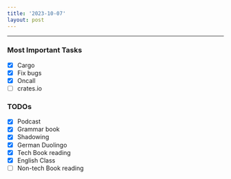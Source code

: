 ```yaml
---
title: '2023-10-07'
layout: post
---
```


---

### Most Important Tasks

- [x] Cargo
- [x] Fix bugs
- [x] Oncall
- [ ] crates.io

### TODOs

- [x] Podcast
- [x] Grammar book
- [x] Shadowing
- [x] German Duolingo
- [x] Tech Book reading
- [x] English Class
- [ ] Non-tech Book reading
